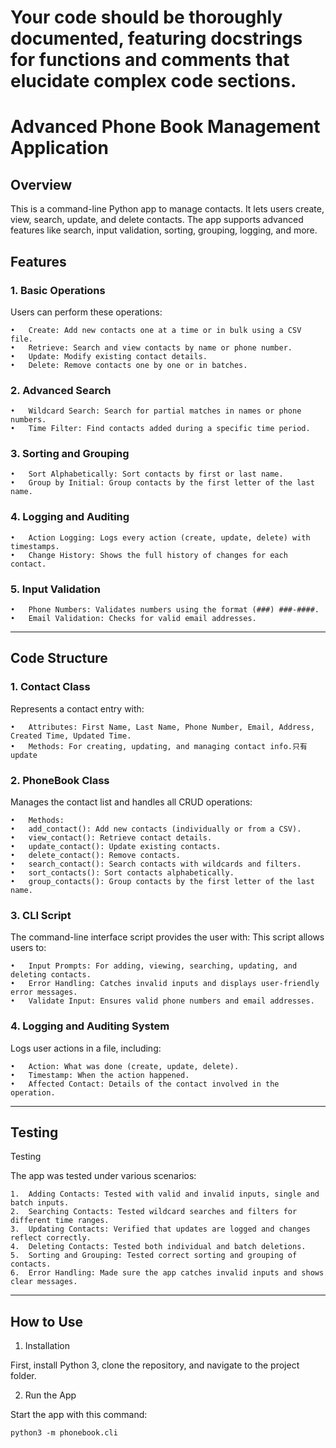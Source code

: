 # Your code should be thoroughly documented, featuring docstrings for functions and comments that elucidate complex code sections.

# Advanced Phone Book Management Application

## Overview

This is a command-line Python app to manage contacts. It lets users create, view, search, update, and delete contacts. The app supports advanced features like search, input validation, sorting, grouping, logging, and more.


## Features

### 1. Basic Operations

Users can perform these operations:

	•	Create: Add new contacts one at a time or in bulk using a CSV file.
	•	Retrieve: Search and view contacts by name or phone number.
	•	Update: Modify existing contact details.
	•	Delete: Remove contacts one by one or in batches.


### 2. Advanced Search

	•	Wildcard Search: Search for partial matches in names or phone numbers.
	•	Time Filter: Find contacts added during a specific time period.


### 3. Sorting and Grouping

	•	Sort Alphabetically: Sort contacts by first or last name.
	•	Group by Initial: Group contacts by the first letter of the last name.


### 4. Logging and Auditing

	•	Action Logging: Logs every action (create, update, delete) with timestamps.
	•	Change History: Shows the full history of changes for each contact.


### 5. Input Validation

	•	Phone Numbers: Validates numbers using the format (###) ###-####.
	•	Email Validation: Checks for valid email addresses.


---

## Code Structure

### 1. Contact Class

Represents a contact entry with:

	•	Attributes: First Name, Last Name, Phone Number, Email, Address, Created Time, Updated Time.
	•	Methods: For creating, updating, and managing contact info.只有 update


### 2. PhoneBook Class

Manages the contact list and handles all CRUD operations:

	•	Methods:
	•	add_contact(): Add new contacts (individually or from a CSV).
	•	view_contact(): Retrieve contact details.
	•	update_contact(): Update existing contacts.
	•	delete_contact(): Remove contacts.
	•	search_contact(): Search contacts with wildcards and filters.
	•	sort_contacts(): Sort contacts alphabetically.
	•	group_contacts(): Group contacts by the first letter of the last name.


### 3. CLI Script

The command-line interface script provides the user with:
This script allows users to:

	•	Input Prompts: For adding, viewing, searching, updating, and deleting contacts.
	•	Error Handling: Catches invalid inputs and displays user-friendly error messages.
	•	Validate Input: Ensures valid phone numbers and email addresses.


### 4. Logging and Auditing System

Logs user actions in a file, including:

	•	Action: What was done (create, update, delete).
	•	Timestamp: When the action happened.
	•	Affected Contact: Details of the contact involved in the operation.

---

## Testing

Testing

The app was tested under various scenarios:

	1.	Adding Contacts: Tested with valid and invalid inputs, single and batch inputs.
	2.	Searching Contacts: Tested wildcard searches and filters for different time ranges.
	3.	Updating Contacts: Verified that updates are logged and changes reflect correctly.
	4.	Deleting Contacts: Tested both individual and batch deletions.
	5.	Sorting and Grouping: Tested correct sorting and grouping of contacts.
	6.	Error Handling: Made sure the app catches invalid inputs and shows clear messages.
---

## How to Use

1. Installation

First, install Python 3, clone the repository, and navigate to the project folder.

2. Run the App

Start the app with this command:

```
python3 -m phonebook.cli
```

